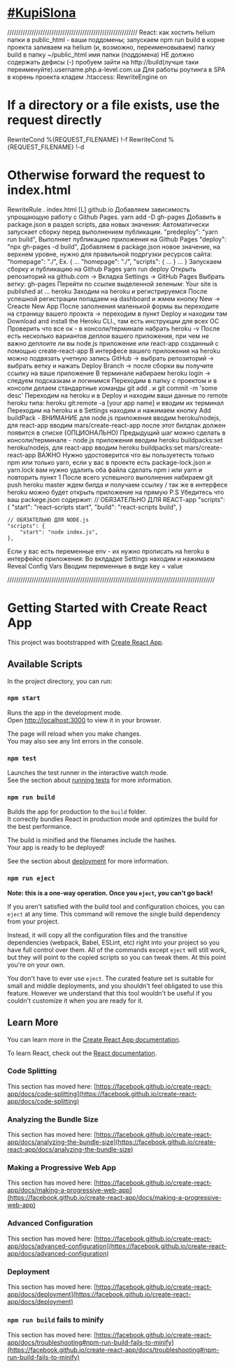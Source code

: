 # [#KupiSlona](http://kupislona.msemerni.php.a-level.com.ua/ads)

///////////////////////////////////////////////////////////
React: как хостить
helium
папки в public_html - ваши поддомены;
запускаем npm run build в корне проекта
заливаем на helium (и, возможно, переименовываем) папку build в папку ~/public_html
имя папки (поддомена) НЕ должно содержать дефисы (-)
пробуем зайти на http://build(лучше таки переименуйте).username.php.a-level.com.ua
Для работы роутинга в SPA в корень проекта кладем .htaccess:
RewriteEngine on
# If a directory or a file exists, use the request directly
RewriteCond %{REQUEST_FILENAME} !-f
RewriteCond %{REQUEST_FILENAME} !-d
# Otherwise forward the request to index.html
RewriteRule . index.html [L]
github.io
Добавляем зависимость упрощающую работу с Github Pages.
yarn add -D gh-pages
Добавить в package.json в раздел scripts, два новых значения:
Автоматически запускает сборку перед выполнением публикации.
"predeploy": "yarn run build",
Выполняет публикацию приложения на Github Pages
"deploy": "npx gh-pages -d build",
Добавляем в package.json новое значение, на верхнем уровне, нужно для правильной подргузки ресурсов сайта:
"homepage": "./",
Ex.
{
    ...
    "homepage": "./",
    "scripts": {
        ...
    }
    ...
}
Запускаем сборку и публикацию на Github Pages
yarn run deploy
Открыть репозиторий на github.com -> Вкладка Settings -> GitHub Pages
Выбрать ветку: gh-pages
Перейти по ссылке выделенной зеленым: Your site is published at ...
heroku
Заходим на heroku и регистрируемся
После успешной регистрации попадаем на dashboard и жмем кнопку New -> Creacte New App
После заполнения маленькой формы вы переходите на страницу вашего проэкта -> переходим в пункт Deploy и находим там Download and install the Heroku CLI., там есть инструкции для всех ОС
Проверить что все ок - в консоли/терминале набрать heroku -v
После есть несколько вариантов деплоя вашего приложения, при чем не важно деплоите ли вы node.js приложение или react-app созданный с помощью create-react-app
В интерфесе вашего приложения на heroku можно подвязать учетную запись GitHub -> выбрать репозиторий -> выбрать ветку и нажать Deploy Branch -> после сборки вы получите ссылку на ваше приложение
В терминале набираем heroku login -> следуем подсказкам и логинимся
Переходим в папку с проектом и в консоли делаем стандартные команды git add . и git commit -m 'some desc'
Переходим на heroku и в Deploy и находим ваши данные по remote heroku типа: heroku git:remote -a [your app name] и вводим их терминал
Переходим на heroku и в Settings находим и нажимаем кнопку Add buildPack - ВНИМАНИЕ для node.js приложения вводим heroku/nodejs, для react-app вводим mars/create-react-app после этот билдпак должен появится в списке
(ОПЦИОНАЛЬНО) Предыдущий шаг можно сделать в консоли/терминале - node.js приложения вводим heroku buildpacks:set heroku/nodejs, для react-app вводим heroku buildpacks:set mars/create-react-app
ВАЖНО Нужно удостоверится что вы пользуетесть только npm или только yarn, если у вас в проекте есть package-lock.json и yarn.lock вам нужно удалить оба файла сделать npm i или yarn и повторить пункт 1
После всего успешного выполнения набираем git push heroku master ждем билда и получаем ссылку / так же в интерфесе heroku можно будет открыть приложение на прямую
P.S
Убедитесь что ваш packege.json содержит:
    // ОБЯЗАТЕЛЬНО ДЛЯ REACT-app
	"scripts": {
		"start": "react-scripts start",
		"build": "react-scripts build",
	}
	
	// ОБЯЗАТЕЛЬНО ДЛЯ NODE.js
	"scripts": {
		"start": "node index.js", 
	},
Если у вас есть переменные env - их нужно прописать на heroku в интерфейсе приложения:
Во вклдадке Settings находим и нажимаем Reveal Config Vars
Вводим переменные в виде key = value

//////////////////////////////////////////////////////////////////////////////////////////////

# Getting Started with Create React App

This project was bootstrapped with [Create React App](https://github.com/facebook/create-react-app).

## Available Scripts

In the project directory, you can run:

### `npm start`

Runs the app in the development mode.\
Open [http://localhost:3000](http://localhost:3000) to view it in your browser.

The page will reload when you make changes.\
You may also see any lint errors in the console.

### `npm test`

Launches the test runner in the interactive watch mode.\
See the section about [running tests](https://facebook.github.io/create-react-app/docs/running-tests) for more information.

### `npm run build`

Builds the app for production to the `build` folder.\
It correctly bundles React in production mode and optimizes the build for the best performance.

The build is minified and the filenames include the hashes.\
Your app is ready to be deployed!

See the section about [deployment](https://facebook.github.io/create-react-app/docs/deployment) for more information.

### `npm run eject`

**Note: this is a one-way operation. Once you `eject`, you can't go back!**

If you aren't satisfied with the build tool and configuration choices, you can `eject` at any time. This command will remove the single build dependency from your project.

Instead, it will copy all the configuration files and the transitive dependencies (webpack, Babel, ESLint, etc) right into your project so you have full control over them. All of the commands except `eject` will still work, but they will point to the copied scripts so you can tweak them. At this point you're on your own.

You don't have to ever use `eject`. The curated feature set is suitable for small and middle deployments, and you shouldn't feel obligated to use this feature. However we understand that this tool wouldn't be useful if you couldn't customize it when you are ready for it.

## Learn More

You can learn more in the [Create React App documentation](https://facebook.github.io/create-react-app/docs/getting-started).

To learn React, check out the [React documentation](https://reactjs.org/).

### Code Splitting

This section has moved here: [https://facebook.github.io/create-react-app/docs/code-splitting](https://facebook.github.io/create-react-app/docs/code-splitting)

### Analyzing the Bundle Size

This section has moved here: [https://facebook.github.io/create-react-app/docs/analyzing-the-bundle-size](https://facebook.github.io/create-react-app/docs/analyzing-the-bundle-size)

### Making a Progressive Web App

This section has moved here: [https://facebook.github.io/create-react-app/docs/making-a-progressive-web-app](https://facebook.github.io/create-react-app/docs/making-a-progressive-web-app)

### Advanced Configuration

This section has moved here: [https://facebook.github.io/create-react-app/docs/advanced-configuration](https://facebook.github.io/create-react-app/docs/advanced-configuration)

### Deployment

This section has moved here: [https://facebook.github.io/create-react-app/docs/deployment](https://facebook.github.io/create-react-app/docs/deployment)

### `npm run build` fails to minify

This section has moved here: [https://facebook.github.io/create-react-app/docs/troubleshooting#npm-run-build-fails-to-minify](https://facebook.github.io/create-react-app/docs/troubleshooting#npm-run-build-fails-to-minify)
